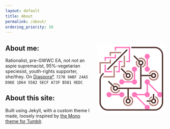 ```yaml
---
layout: default
title: About
permalink: /about/
ordering_priority: 10
---
```

<article class="post">
<img src="/assets/images/knot-with-colors.svg" alt="L10a140 link encircling a circuitboard-like pattern" style="float: right; margin-left: 1em; margin-bottom: 1em;" />

## About me:

Rationalist, pre-GWWC EA, not _not_ an aspie supremacist, 95%-vegetarian speciesist, youth-rights supporter, she/they. On [Diaspora*](https://diaspora.bohramt.de/people/157bffd01aa701339164486000be38b1). `727B 9ABF 24A5 D96E 1D64 5582 5ECF A73F B581 9EDC`

## About this site:

Built using Jekyll, with a custom theme I made, loosely inspired by [the Mono theme for Tumblr](https://github.com/ilzolende/tumblr-mono).
</article>
